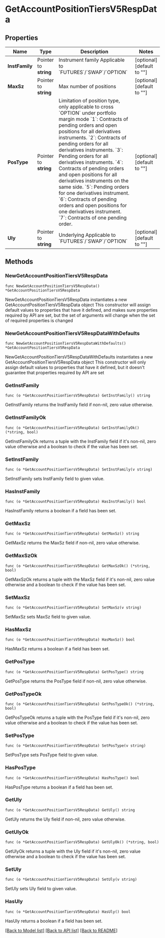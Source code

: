 # GetAccountPositionTiersV5RespData

## Properties

Name | Type | Description | Notes
------------ | ------------- | ------------- | -------------
**InstFamily** | Pointer to **string** | Instrument family  Applicable to &#x60;FUTURES&#x60;/&#x60;SWAP&#x60;/&#x60;OPTION&#x60; | [optional] [default to ""]
**MaxSz** | Pointer to **string** | Max number of positions | [optional] [default to ""]
**PosType** | Pointer to **string** | Limitation of position type, only applicable to cross &#x60;OPTION&#x60; under portfolio margin mode   &#x60;1&#x60;: Contracts of pending orders and open positions for all derivatives instruments. &#x60;2&#x60;: Contracts of pending orders for all derivatives instruments. &#x60;3&#x60;: Pending orders for all derivatives instruments. &#x60;4&#x60;: Contracts of pending orders and open positions for all derivatives instruments on the same side. &#x60;5&#x60;: Pending orders for one derivatives instrument. &#x60;6&#x60;: Contracts of pending orders and open positions for one derivatives instrument. &#x60;7&#x60;: Contracts of one pending order. | [optional] [default to ""]
**Uly** | Pointer to **string** | Underlying  Applicable to &#x60;FUTURES&#x60;/&#x60;SWAP&#x60;/&#x60;OPTION&#x60; | [optional] [default to ""]

## Methods

### NewGetAccountPositionTiersV5RespData

`func NewGetAccountPositionTiersV5RespData() *GetAccountPositionTiersV5RespData`

NewGetAccountPositionTiersV5RespData instantiates a new GetAccountPositionTiersV5RespData object
This constructor will assign default values to properties that have it defined,
and makes sure properties required by API are set, but the set of arguments
will change when the set of required properties is changed

### NewGetAccountPositionTiersV5RespDataWithDefaults

`func NewGetAccountPositionTiersV5RespDataWithDefaults() *GetAccountPositionTiersV5RespData`

NewGetAccountPositionTiersV5RespDataWithDefaults instantiates a new GetAccountPositionTiersV5RespData object
This constructor will only assign default values to properties that have it defined,
but it doesn't guarantee that properties required by API are set

### GetInstFamily

`func (o *GetAccountPositionTiersV5RespData) GetInstFamily() string`

GetInstFamily returns the InstFamily field if non-nil, zero value otherwise.

### GetInstFamilyOk

`func (o *GetAccountPositionTiersV5RespData) GetInstFamilyOk() (*string, bool)`

GetInstFamilyOk returns a tuple with the InstFamily field if it's non-nil, zero value otherwise
and a boolean to check if the value has been set.

### SetInstFamily

`func (o *GetAccountPositionTiersV5RespData) SetInstFamily(v string)`

SetInstFamily sets InstFamily field to given value.

### HasInstFamily

`func (o *GetAccountPositionTiersV5RespData) HasInstFamily() bool`

HasInstFamily returns a boolean if a field has been set.

### GetMaxSz

`func (o *GetAccountPositionTiersV5RespData) GetMaxSz() string`

GetMaxSz returns the MaxSz field if non-nil, zero value otherwise.

### GetMaxSzOk

`func (o *GetAccountPositionTiersV5RespData) GetMaxSzOk() (*string, bool)`

GetMaxSzOk returns a tuple with the MaxSz field if it's non-nil, zero value otherwise
and a boolean to check if the value has been set.

### SetMaxSz

`func (o *GetAccountPositionTiersV5RespData) SetMaxSz(v string)`

SetMaxSz sets MaxSz field to given value.

### HasMaxSz

`func (o *GetAccountPositionTiersV5RespData) HasMaxSz() bool`

HasMaxSz returns a boolean if a field has been set.

### GetPosType

`func (o *GetAccountPositionTiersV5RespData) GetPosType() string`

GetPosType returns the PosType field if non-nil, zero value otherwise.

### GetPosTypeOk

`func (o *GetAccountPositionTiersV5RespData) GetPosTypeOk() (*string, bool)`

GetPosTypeOk returns a tuple with the PosType field if it's non-nil, zero value otherwise
and a boolean to check if the value has been set.

### SetPosType

`func (o *GetAccountPositionTiersV5RespData) SetPosType(v string)`

SetPosType sets PosType field to given value.

### HasPosType

`func (o *GetAccountPositionTiersV5RespData) HasPosType() bool`

HasPosType returns a boolean if a field has been set.

### GetUly

`func (o *GetAccountPositionTiersV5RespData) GetUly() string`

GetUly returns the Uly field if non-nil, zero value otherwise.

### GetUlyOk

`func (o *GetAccountPositionTiersV5RespData) GetUlyOk() (*string, bool)`

GetUlyOk returns a tuple with the Uly field if it's non-nil, zero value otherwise
and a boolean to check if the value has been set.

### SetUly

`func (o *GetAccountPositionTiersV5RespData) SetUly(v string)`

SetUly sets Uly field to given value.

### HasUly

`func (o *GetAccountPositionTiersV5RespData) HasUly() bool`

HasUly returns a boolean if a field has been set.


[[Back to Model list]](../README.md#documentation-for-models) [[Back to API list]](../README.md#documentation-for-api-endpoints) [[Back to README]](../README.md)


